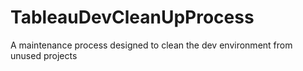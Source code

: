 # TableauDevCleanUpProcess
A maintenance process designed to clean the dev environment from unused projects

